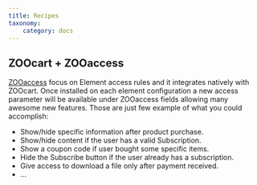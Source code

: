 ```yaml
---
title: Recipes
taxonomy:
    category: docs
---
```


## ZOOcart + ZOOaccess

[ZOOaccess](/extensions/zooaccess/basics) focus on Element access rules and it integrates natively with ZOOcart. Once installed on each element configuration a new access parameter will be available under ZOOaccess fields allowing many awesome new features. Those are just few example of what you could accomplish:

* Show/hide specific information after product purchase.
* Show/hide content if the user has a valid Subscription.
* Show a coupon code if user bought some specific items.
* Hide the Subscribe button if the user already has a subscription.
* Give access to download a file only after payment received.
* ...
